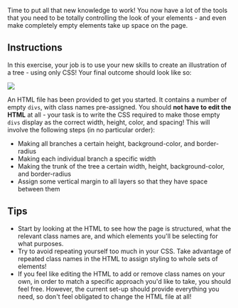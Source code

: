 Time to put all that new knowledge to work! You now have a lot of the tools that you need to be totally controlling the look of your elements - and even make completely empty elements take up space on the page.

## Instructions

In this exercise, your job is to use your new skills to create an illustration of a tree - using only CSS! Your final outcome should look like so:

![](https://s3.amazonaws.com/horizon-production/images/css-tree.png)

An HTML file has been provided to get you started. It contains a number of empty `divs`, with class names pre-assigned. You should **not have to edit the HTML** at all - your task is to write the CSS required to make those empty `divs` display as the correct width, height, color, and spacing! This will involve the following steps (in no particular order):

- Making all branches a certain height, background-color, and border-radius
- Making each individual branch a specific width
- Making the trunk of the tree a certain width, height, background-color, and border-radius
- Assign some vertical margin to all layers so that they have space between them

## Tips

- Start by looking at the HTML to see how the page is structured, what the relevant class names are, and which elements you'll be selecting for what purposes.
- Try to avoid repeating yourself too much in your CSS. Take advantage of repeated class names in the HTML to assign styling to whole sets of elements!
- If you feel like editing the HTML to add or remove class names on your own, in order to match a specific approach you'd like to take, you should feel free. However, the current set-up should provide everything you need, so don't feel obligated to change the HTML file at all!

